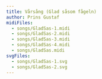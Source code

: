 ```yaml
---
title: Vårsång (Glad såsom fågeln)
author: Prins Gustaf
midiFiles:
  - songs/GladSas-1.midi
  - songs/GladSas-2.midi
  - songs/GladSas-3.midi
  - songs/GladSas-4.midi
  - songs/GladSas.midi
svgFiles:
  - songs/GladSas-1.svg
  - songs/GladSas-2.svg
---
```

